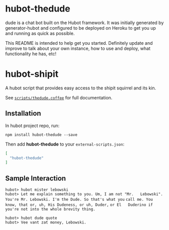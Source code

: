 # hubot-thedude

dude is a chat bot built on the Hubot framework. It was
initially generated by generator-hubot and configured to be
deployed on Heroku to get you up and running as quick as possible.

This README is intended to help get you started. Definitely update and improve
to talk about your own instance, how to use and deploy, what functionality he
has, etc!

# hubot-shipit

A hubot script that provides easy access to the shipit squirrel and its kin.

See [`scripts/thedude.coffee`](scripts/thedude.coffee) for full documentation.

## Installation

In hubot project repo, run:

`npm install hubot-thedude --save`

Then add **hubot-thedude** to your `external-scripts.json`:

```json
[
  "hubot-thedude"
]
```

## Sample Interaction

```hubot> hubot mister lebowski```  
```hubot> Let me explain something to you. Um, I am not "Mr.   Lebowski".```  
```You're Mr. Lebowski. I'm the Dude. So that's what you```
```call me. You know, that or, uh, His Dudeness, or uh, Duder,```  ```or El   Duderino if you're not into the whole brevity thing.```  

```hubot> hubot dude quote```  
```hubot> Vee vant zat money, Lebowski.```
